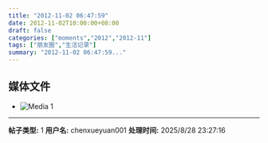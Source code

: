 ```yaml
---
title: "2012-11-02 06:47:59"
date: 2012-11-02T10:00:00+08:00
draft: false
categories: ["moments","2012","2012-11"]
tags: ["朋友圈","生活记录"]
summary: "2012-11-02 06:47:59..."
---
```


## 媒体文件

- ![Media 1](/Moments/photos/2012-11-02/201211020647590.jpg)

---

**帖子类型:** 1
**用户名:** chenxueyuan001
**处理时间:** 2025/8/28 23:27:16
